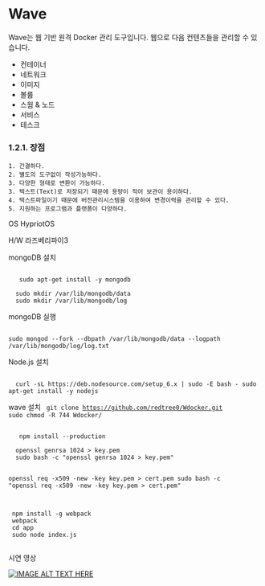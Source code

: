 # Wave

Wave는 웹 기반 원격 Docker 관리 도구입니다.
웹으로 다음 컨텐츠들을 관리할 수 있습니다.
- 컨테이너
- 네트워크
- 이미지
- 볼륨
- 스웜 & 노드
- 서비스
- 테스크

### 1.2.1. 장점
	1. 간결하다.
	2. 별도의 도구없이 작성가능하다.
	3. 다양한 형태로 변환이 가능하다.
	3. 텍스트(Text)로 저장되기 때문에 용량이 적어 보관이 용이하다.
	4. 텍스트파일이기 때문에 버전관리시스템을 이용하여 변경이력을 관리할 수 있다.
	5. 지원하는 프로그램과 플랫폼이 다양하다.
OS
HypriotOS

H/W
라즈베리파이3

mongoDB 설치

<code>
   sudo apt-get install -y mongodb
</code>

<code>
  sudo mkdir /var/lib/mongodb/data
  sudo mkdir /var/lib/mongodb/log  
</code>

mongoDB 실행

<code>
sudo mongod --fork --dbpath /var/lib/mongodb/data --logpath /var/lib/mongodb/log/log.txt
</code>


Node.js 설치

<code>
  curl -sL https://deb.nodesource.com/setup_6.x | sudo -E bash - sudo apt-get install -y nodejs
</code>

wave 설치
<code>
git clone https://github.com/redtree0/Wdocker.git
sudo chmod -R 744 Wdocker/
</code>

<code>
   npm install --production
</code>

<code>
  openssl genrsa 1024 > key.pem  
  sudo bash -c "openssl genrsa 1024 > key.pem"

  openssl req -x509 -new -key key.pem > cert.pem
  sudo bash -c "openssl req -x509 -new -key key.pem > cert.pem"   
</code>

<code>
 npm install -g webpack
 webpack
 cd app
 sudo node index.js

</code>

시연 영상

[![IMAGE ALT TEXT HERE](https://img.youtube.com/vi/c-Oy501Wf6A&feature=youtu.be/0.jpg)](https://www.youtube.com/watch?v=c-Oy501Wf6A&feature=youtu.be)
